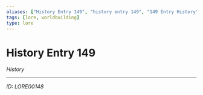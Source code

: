 ```yaml
---
aliases: ["History Entry 149", "history entry 149", "149 Entry History"]
tags: [lore, worldbuilding]
type: lore
---
```


# History Entry 149

*History*

---
*ID: LORE00148*